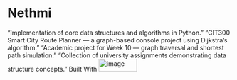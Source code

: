 # Nethmi
“Implementation of core data structures and algorithms in Python.”  “CIT300 Smart City Route Planner — a graph-based console project using Dijkstra’s algorithm.”  “Academic project for Week 10 — graph traversal and shortest path simulation.”  “Collection of university assignments demonstrating data structure concepts.”
Built With
<img width="86" height="28" alt="image" src="https://github.com/user-attachments/assets/1cf38163-efb7-477e-8523-c2c8835f50de" />
